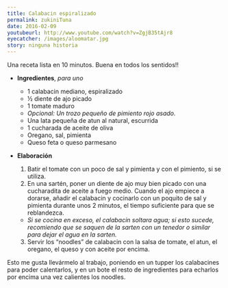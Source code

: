 ```yaml
---
title: Calabacin espiralizado 
permalink: zukiniTuna
date: 2016-02-09
youtubeurl: http://www.youtube.com/watch?v=ZgjB35tAjr8 
eyecatcher: /images/aloomatar.jpg
story: ninguna historia
---
```


Una receta lista en 10 minutos. Buena en todos los sentidos!!

* **Ingredientes**, _para uno_
  * 1 calabacin mediano, espiralizado
  * ½ diente de ajo picado
  * 1 tomate maduro
  * _Opcional: Un trozo pequeño de pimiento rojo asado._
  * Una lata pequeña de atun al natural, escurrida
  * 1 cucharada de aceite de oliva
  * Oregano, sal, pimienta
  * Queso feta o queso parmesano

* **Elaboración**
  1. Batir el tomate con un poco de sal y pimienta y con el pimiento, si se utiliza. 
  2. En una sartén, poner un diente de ajo muy bien picado con una cucharadita de aceite a fuego medio. Cuando el ajo empiece a dorarse, añadir el calabacin y cocinarlo con un poquito de sal y pimienta durante unos 2 minutos, el tiempo suficiente para que se reblandezca. 
   - _Si se cocina en exceso, el calabacin soltara agua; si esto sucede, recomiendo que se saquen de la sarten con un tenedor o similar para dejar el agua en la sarten._
  3. Servir los “noodles” de calabacin con la salsa de tomate, el atun, el oregano, el queso y con aceite por encima. 


Esto me gusta llevármelo al trabajo, poniendo en un tupper los calabacines para poder calentarlos, y en un bote el resto de ingredientes para echarlos por encima una vez calientes los noodles. 
